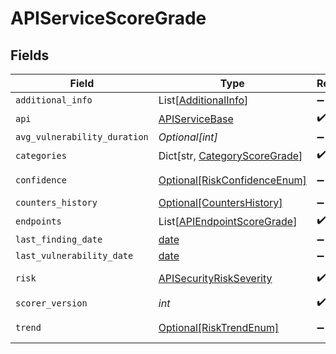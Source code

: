 # APIServiceScoreGrade


## Fields

| Field                                                                       | Type                                                                        | Required                                                                    | Description                                                                 |
| --------------------------------------------------------------------------- | --------------------------------------------------------------------------- | --------------------------------------------------------------------------- | --------------------------------------------------------------------------- |
| `additional_info`                                                           | List[[AdditionalInfo](../../models/shared/additionalinfo.md)]               | :heavy_minus_sign:                                                          | N/A                                                                         |
| `api`                                                                       | [APIServiceBase](../../models/shared/apiservicebase.md)                     | :heavy_check_mark:                                                          | N/A                                                                         |
| `avg_vulnerability_duration`                                                | *Optional[int]*                                                             | :heavy_minus_sign:                                                          | N/A                                                                         |
| `categories`                                                                | Dict[str, [CategoryScoreGrade](../../models/shared/categoryscoregrade.md)]  | :heavy_check_mark:                                                          | N/A                                                                         |
| `confidence`                                                                | [Optional[RiskConfidenceEnum]](../../models/shared/riskconfidenceenum.md)   | :heavy_minus_sign:                                                          | An enumeration.                                                             |
| `counters_history`                                                          | [Optional[CountersHistory]](../../models/shared/countershistory.md)         | :heavy_minus_sign:                                                          | N/A                                                                         |
| `endpoints`                                                                 | List[[APIEndpointScoreGrade](../../models/shared/apiendpointscoregrade.md)] | :heavy_check_mark:                                                          | N/A                                                                         |
| `last_finding_date`                                                         | [date](https://docs.python.org/3/library/datetime.html#date-objects)        | :heavy_minus_sign:                                                          | N/A                                                                         |
| `last_vulnerability_date`                                                   | [date](https://docs.python.org/3/library/datetime.html#date-objects)        | :heavy_minus_sign:                                                          | N/A                                                                         |
| `risk`                                                                      | [APISecurityRiskSeverity](../../models/shared/apisecurityriskseverity.md)   | :heavy_check_mark:                                                          | An `enum`eration.                                                           |
| `scorer_version`                                                            | *int*                                                                       | :heavy_check_mark:                                                          | N/A                                                                         |
| `trend`                                                                     | [Optional[RiskTrendEnum]](../../models/shared/risktrendenum.md)             | :heavy_minus_sign:                                                          | An enumeration.                                                             |